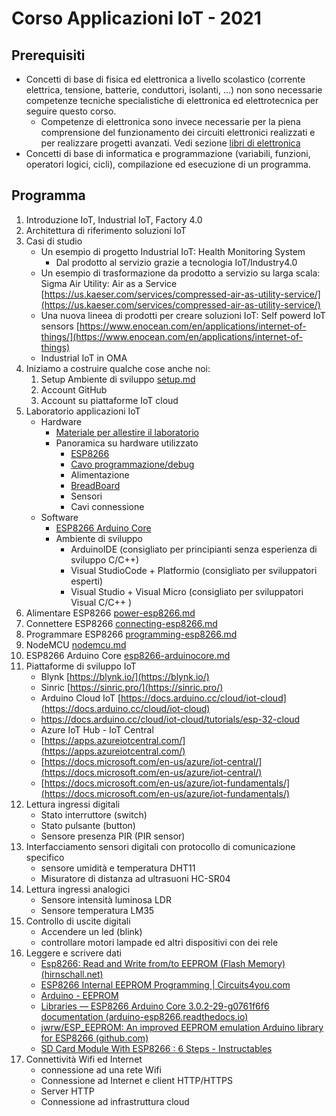 # Corso Applicazioni IoT - 2021

## Prerequisiti

- Concetti di base di fisica ed elettronica a livello scolastico (corrente elettrica, tensione, batterie, conduttori, isolanti, ...) non sono necessarie competenze tecniche specialistiche di elettronica ed elettrotecnica per seguire questo corso.
  - Competenze di elettronica sono invece necessarie per la piena comprensione del funzionamento dei circuiti elettronici realizzati e per realizzare progetti avanzati.  Vedi sezione [libri di elettronica](books.md) 
- Concetti di base di informatica e  programmazione (variabili, funzioni, operatori logici, cicli), compilazione ed esecuzione di un programma.

## Programma

1. Introduzione IoT, Industrial IoT, Factory 4.0
2. Architettura di riferimento soluzioni IoT
3. Casi di studio
   - Un esempio di progetto Industrial IoT: Health Monitoring System
     - Dal prodotto al servizio grazie a tecnologia IoT/Industry4.0
   - Un esempio di trasformazione da prodotto a servizio su larga scala: Sigma Air Utility: Air as a Service [https://us.kaeser.com/services/compressed-air-as-utility-service/](https://us.kaeser.com/services/compressed-air-as-utility-service/)
   - Una nuova lineea di prodotti per creare soluzioni IoT: Self powerd IoT sensors [https://www.enocean.com/en/applications/internet-of-things/](https://www.enocean.com/en/applications/internet-of-things)
   - Industrial IoT in OMA
4. Iniziamo a costruire qualche cose anche noi:
   1. Setup Ambiente di sviluppo [setup.md](setup.md)
   2. Account GitHub
   3. Account su piattaforme IoT cloud
5. Laboratorio applicazioni IoT
   - Hardware
     - [Materiale per allestire il laboratorio](lab-bill-of-materials.md)
     - Panoramica su hardware utilizzato
       - [ESP8266](esp8266.md)
       - [Cavo programmazione/debug](usb-cable.md)
       - Alimentazione
       - [BreadBoard](bread-board.md)
       - Sensori
       - Cavi connessione
   - Software
     - [ESP8266 Arduino Core](https://arduino-esp8266.readthedocs.io/en/3.0.2/index.html)
     - Ambiente di sviluppo
       - ArduinoIDE  (consigliato per principianti senza esperienza di sviluppo C/C++)
       - Visual StudioCode + Platformio (consigliato per sviluppatori esperti)
       - Visual Studio + Visual Micro (consigliato per sviluppatori Visual C/C++ )
6. Alimentare ESP8266 [power-esp8266.md](power-esp8266.md)
7. Connettere ESP8266 [connecting-esp8266.md](connecting-esp8266.md)
8. Programmare ESP8266 [programming-esp8266.md](programming-esp8266.md)
9. NodeMCU [nodemcu.md](nodemcu.md) 
10. ESP8266 Arduino Core [esp8266-arduinocore.md](esp8266-arduinocore.md)
11. Piattaforme di sviluppo IoT
    - Blynk [https://blynk.io/](https://blynk.io/)
    - Sinric [https://sinric.pro/](https://sinric.pro/)
    - Arduino Cloud IoT [https://docs.arduino.cc/cloud/iot-cloud](https://docs.arduino.cc/cloud/iot-cloud)
    - https://docs.arduino.cc/cloud/iot-cloud/tutorials/esp-32-cloud 
    - Azure IoT Hub - IoT Central
    - [https://apps.azureiotcentral.com/](https://apps.azureiotcentral.com/)
    - [https://docs.microsoft.com/en-us/azure/iot-central/](https://docs.microsoft.com/en-us/azure/iot-central/)
    - [https://docs.microsoft.com/en-us/azure/iot-fundamentals/](https://docs.microsoft.com/en-us/azure/iot-fundamentals/)
12. Lettura ingressi digitali
    - Stato interruttore (switch)
    - Stato pulsante (button)
    - Sensore presenza PIR (PIR sensor)
13. Interfacciamento sensori digitali con protocollo di comunicazione specifico
    - sensore umidità e temperatura DHT11
    - Misuratore di distanza ad ultrasuoni HC-SR04
14. Lettura ingressi analogici
    - Sensore intensità luminosa LDR
    - Sensore temperatura LM35
15. Controllo di uscite digitali
    - Accendere un led (blink)
    - controllare motori lampade ed altri dispositivi con dei rele
16. Leggere e scrivere dati 
    - [Esp8266: Read and Write from/to EEPROM (Flash Memory) (hirnschall.net)](https://blog.hirnschall.net/esp8266-eeprom/)
    - [ESP8266 Internal EEPROM Programming | Circuits4you.com](https://circuits4you.com/2016/12/16/esp8266-internal-eeprom-arduino/)
    - [Arduino - EEPROM](https://www.arduino.cc/en/Reference/EEPROM)
    - [Libraries — ESP8266 Arduino Core 3.0.2-29-g0761f6f6 documentation (arduino-esp8266.readthedocs.io)](https://arduino-esp8266.readthedocs.io/en/latest/libraries.html#eeprom)
    - [jwrw/ESP_EEPROM: An improved EEPROM emulation Arduino library for ESP8266 (github.com)](https://github.com/jwrw/ESP_EEPROM) 
    - [SD Card Module With ESP8266 : 6 Steps - Instructables](https://www.instructables.com/SD-Card-Module-With-ESP8266/)
17. Connettività Wifi ed Internet
    - connessione ad una rete Wifi
    - Connessione ad Internet e client HTTP/HTTPS
    - Server HTTP
    - Connessione ad infrastruttura cloud
